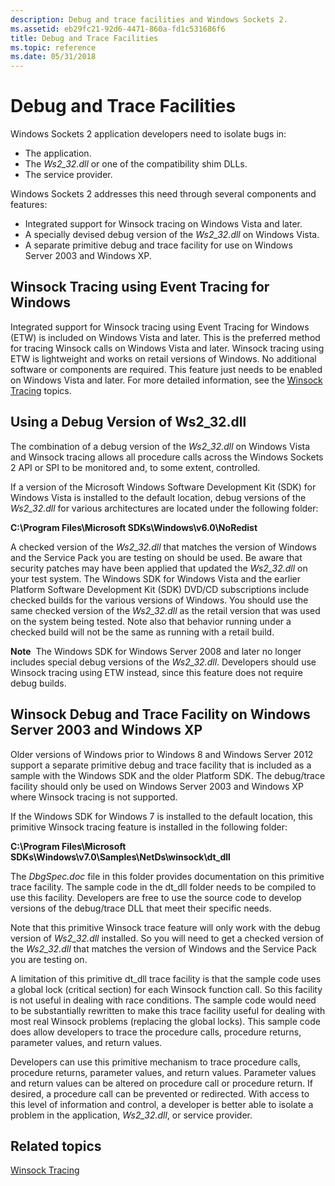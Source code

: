 ```yaml
---
description: Debug and trace facilities and Windows Sockets 2.
ms.assetid: eb29fc21-92d6-4471-860a-fd1c531686f6
title: Debug and Trace Facilities
ms.topic: reference
ms.date: 05/31/2018
---
```


# Debug and Trace Facilities

Windows Sockets 2 application developers need to isolate bugs in:

-   The application.
-   The *Ws2\_32.dll* or one of the compatibility shim DLLs.
-   The service provider.

Windows Sockets 2 addresses this need through several components and features:

-   Integrated support for Winsock tracing on Windows Vista and later.
-   A specially devised debug version of the *Ws2\_32.dll* on Windows Vista.
-   A separate primitive debug and trace facility for use on Windows Server 2003 and Windows XP.

## Winsock Tracing using Event Tracing for Windows

Integrated support for Winsock tracing using Event Tracing for Windows (ETW) is included on Windows Vista and later. This is the preferred method for tracing Winsock calls on Windows Vista and later. Winsock tracing using ETW is lightweight and works on retail versions of Windows. No additional software or components are required. This feature just needs to be enabled on Windows Vista and later. For more detailed information, see the [Winsock Tracing](winsock-tracing.md) topics.

## Using a Debug Version of Ws2\_32.dll

The combination of a debug version of the *Ws2\_32.dll* on Windows Vista and Winsock tracing allows all procedure calls across the Windows Sockets 2 API or SPI to be monitored and, to some extent, controlled.

If a version of the Microsoft Windows Software Development Kit (SDK) for Windows Vista is installed to the default location, debug versions of the *Ws2\_32.dll* for various architectures are located under the following folder:

**C:\\Program Files\\Microsoft SDKs\\Windows\\v6.0\\NoRedist**

A checked version of the *Ws2\_32.dll* that matches the version of Windows and the Service Pack you are testing on should be used. Be aware that security patches may have been applied that updated the *Ws2\_32.dll* on your test system. The Windows SDK for Windows Vista and the earlier Platform Software Development Kit (SDK) DVD/CD subscriptions include checked builds for the various versions of Windows. You should use the same checked version of the *Ws2\_32.dll* as the retail version that was used on the system being tested. Note also that behavior running under a checked build will not be the same as running with a retail build.

**Note**  The Windows SDK for Windows Server 2008 and later no longer includes special debug versions of the *Ws2\_32.dll*. Developers should use Winsock tracing using ETW instead, since this feature does not require debug builds.

## Winsock Debug and Trace Facility on Windows Server 2003 and Windows XP

Older versions of Windows prior to Windows 8 and Windows Server 2012 support a separate primitive debug and trace facility that is included as a sample with the Windows SDK and the older Platform SDK. The debug/trace facility should only be used on Windows Server 2003 and Windows XP where Winsock tracing is not supported.

If the Windows SDK for Windows 7 is installed to the default location, this primitive Winsock tracing feature is installed in the following folder:

**C:\\Program Files\\Microsoft SDKs\\Windows\\v7.0\\Samples\\NetDs\\winsock\\dt\_dll**

The *DbgSpec.doc* file in this folder provides documentation on this primitive trace facility. The sample code in the dt\_dll folder needs to be compiled to use this facility. Developers are free to use the source code to develop versions of the debug/trace DLL that meet their specific needs.

Note that this primitive Winsock trace feature will only work with the debug version of *Ws2\_32.dll* installed. So you will need to get a checked version of the *Ws2\_32.dll* that matches the version of Windows and the Service Pack you are testing on.

A limitation of this primitive dt\_dll trace facility is that the sample code uses a global lock (critical section) for each Winsock function call. So this facility is not useful in dealing with race conditions. The sample code would need to be substantially rewritten to make this trace facility useful for dealing with most real Winsock problems (replacing the global locks). This sample code does allow developers to trace the procedure calls, procedure returns, parameter values, and return values.

Developers can use this primitive mechanism to trace procedure calls, procedure returns, parameter values, and return values. Parameter values and return values can be altered on procedure call or procedure return. If desired, a procedure call can be prevented or redirected. With access to this level of information and control, a developer is better able to isolate a problem in the application, *Ws2\_32.dll*, or service provider.

## Related topics

<dl> <dt>

[Winsock Tracing](winsock-tracing.md)
</dt> </dl>

 

 



